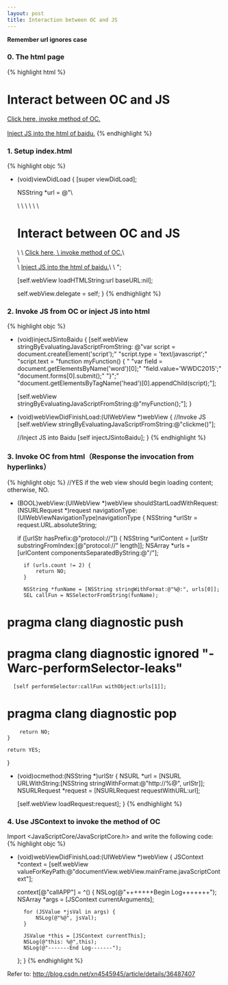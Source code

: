 ```yaml
---
layout: post
title: Interaction between OC and JS
---
```


**Remember url ignores case**

### 0. The html page

{% highlight html %}
<html>
<head>
    <meta xmlns="http://www.w3.org/1999/xhtml" http-equiv="Content-Type"
    content="text/html; charset=utf-8" />
    <title>The html which UIWebView will jump into</title>
    <script Type='text/javascript'>
        function clickme() {
            alert('Click me');
        }
    </script>
</head>
<body>
    <h1>Interact between OC and JS</h1>
    <!-- Customize the protocol that calling OC -->
    <a href="protocol://ocmethod/geekrrk.github.io">Click here,
    invoke method of OC.</a>
    <br/>
    <br/>
    <a href="http://m.baidu.com">Inject JS into the html of baidu.</a>
</body>
</html>
{% endhighlight %}

### 1. Setup index.html

{% highlight objc %}
- (void)viewDidLoad {
    [super viewDidLoad];

    NSString *url = @"<html>\
    <head>\
    <meta xmlns=\"http://www.w3.org/1999/xhtml\" http-equiv=\"Content-Type\"\
    content=\"text/html; charset=utf-8\" />\
    <title>The html which UIWebView will jump into</title>\
    <script Type='text/javascript'>\
    function clickme() {\
        alert('Click me');\
    }\
    </script>\
    </head>\
    <body>\
    <h1>Interact between OC and JS</h1>\
    <!-- Customize the protocol that calling OC -->\
    <a href=\"protocol://ocmethod/geekrrk.github.io\">Click here, \
    invoke method of OC.</a>\
    <br/>\
    <br/>\
    <a href=\"http://m.baidu.com\">Inject JS into the html of baidu.</a>\
    </body>\
    </html>";

    [self.webView loadHTMLString:url baseURL:nil];

    self.webView.delegate = self;
}
{% endhighlight %}

### 2. Invoke JS from OC or inject JS into html

{% highlight objc %}
- (void)injectJSintoBaidu {
	[self.webView
   stringByEvaluatingJavaScriptFromString:
   @"var script = document.createElement('script');"
	 "script.type = 'text/javascript';"
	 "script.text = \"function myFunction() { "
	 "var field = document.getElementsByName('word')[0];"
	 "field.value='WWDC2015';"
	 "document.forms[0].submit();"
	 "}\";"
	 "document.getElementsByTagName('head')[0].appendChild(script);"];

	[self.webView stringByEvaluatingJavaScriptFromString:@"myFunction();"];
}

- (void)webViewDidFinishLoad:(UIWebView *)webView {
    //Invoke JS
    [self.webView stringByEvaluatingJavaScriptFromString:@"clickme()"];

    //Inject JS into Baidu
    [self injectJSintoBaidu];
}
{% endhighlight %}

### 3. Invoke OC from html（Response the invocation from hyperlinks）

{% highlight objc %}
//YES if the web view should begin loading content; otherwise, NO.
- (BOOL)webView:(UIWebView *)webView
shouldStartLoadWithRequest:(NSURLRequest *)request
            navigationType:(UIWebViewNavigationType)navigationType {
	NSString *urlStr = request.URL.absoluteString;

	if ([urlStr hasPrefix:@"protocol://"]) {
		NSString *urlContent = [urlStr substringFromIndex:[@"protocol://" length]];
		NSArray *urls = [urlContent componentsSeparatedByString:@"/"];

		if (urls.count != 2) {
			return NO;
		}

		NSString *funName = [NSString stringWithFormat:@"%@:", urls[0]];
		SEL callFun = NSSelectorFromString(funName);
# pragma clang diagnostic push
# pragma clang diagnostic ignored "-Warc-performSelector-leaks"
	  [self performSelector:callFun withObject:urls[1]];
# pragma clang diagnostic pop
		return NO;
	}

	return YES;
}

- (void)ocmethod:(NSString *)urlStr {
	NSURL *url = [NSURL URLWithString:[NSString
  stringWithFormat:@"http://%@", urlStr]];
	NSURLRequest *request = [NSURLRequest requestWithURL:url];

	[self.webView loadRequest:request];
}
{% endhighlight %}

### 4. Use JSContext to invoke the method of OC
Import <JavaScriptCore/JavaScriptCore.h>  and write the following code:
{% highlight objc %}
- (void)webViewDidFinishLoad:(UIWebView *)webView {
    JSContext *context = [self.webView valueForKeyPath:@"documentView.webView.mainFrame.javaScriptContext"];

    context[@"callAPP"] = ^() {
        NSLog(@"+++++++Begin Log+++++++");
        NSArray *args = [JSContext currentArguments];

        for (JSValue *jsVal in args) {
            NSLog(@"%@", jsVal);
        }

        JSValue *this = [JSContext currentThis];
        NSLog(@"this: %@",this);
        NSLog(@"-------End Log-------");
    };
}
{% endhighlight %}

Refer to: <http://blog.csdn.net/xn4545945/article/details/36487407>
